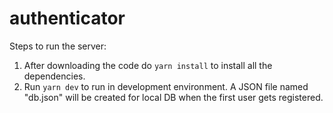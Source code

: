 # authenticator
Steps to run the server:
1. After downloading the code do <code>yarn install</code> to install all the dependencies.
2. Run <code>yarn dev</code> to run in development environment.
A JSON file named "db.json" will be created for local DB when the first user gets registered.
